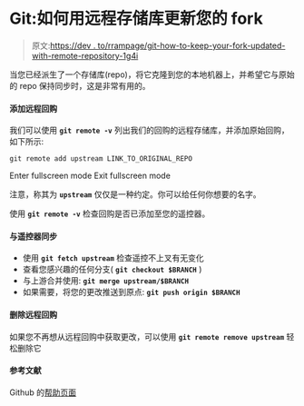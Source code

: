 # Git:如何用远程存储库更新您的 fork

> 原文:[https://dev . to/rrampage/git-how-to-keep-your-fork-updated-with-remote-repository-1g4i](https://dev.to/rrampage/git-how-to-keep-your-fork-updated-with-remote-repository-1g4i)

当您已经派生了一个存储库(repo)，将它克隆到您的本地机器上，并希望它与原始的 repo 保持同步时，这是非常有用的。

#### 添加远程回购

我们可以使用 **`git remote -v`** 列出我们的回购的远程存储库，并添加原始回购，如下所示:

```
git remote add upstream LINK_TO_ORIGINAL_REPO 
```

Enter fullscreen mode Exit fullscreen mode

注意，称其为 **`upstream`** 仅仅是一种约定。你可以给任何你想要的名字。

使用 **`git remote -v`** 检查回购是否已添加至您的遥控器。

#### 与遥控器同步

*   使用 **`git fetch upstream`** 检查遥控不上叉有无变化
*   查看您感兴趣的任何分支( **`git checkout $BRANCH`** )
*   与上游合并使用: **`git merge upstream/$BRANCH`**
*   如果需要，将您的更改推送到原点: **`git push origin $BRANCH`**

#### 删除远程回购

如果您不再想从远程回购中获取更改，可以使用 **`git remote remove upstream`** 轻松删除它

#### 参考文献

Github 的[帮助页面](https://help.github.com/articles/syncing-a-fork/)